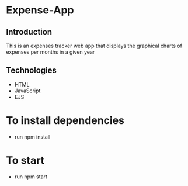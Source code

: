 # Expense-App

## Introduction

This is an expenses tracker web app that displays the graphical charts of expenses per months in a given year

## Technologies

- HTML
- JavaScript
- EJS

# To install dependencies

- run npm install

# To start

- run npm start
